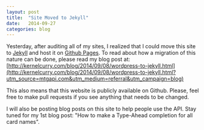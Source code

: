 ```yaml
---
layout: post
title:  "Site Moved to Jekyll"
date:   2014-09-27
categories: blog
---
```


Yesterday, after auditing all of my sites, I realized that I could move this site to [Jekyll](http://jekyllrb.com/?utm_source=mtgapi.com&utm_medium=referral&utm_campaign=blog) and host it on [Github Pages](https://pages.github.com/?utm_source=mtgapi.com&utm_medium=referral&utm_campaign=blog).  To read about how a migration of this nature can be done, please read my blog post at: [http://kernelcurry.com/blog/2014/09/08/wordpress-to-jekyll.html](http://kernelcurry.com/blog/2014/09/08/wordpress-to-jekyll.html?utm_source=mtgapi.com&utm_medium=referral&utm_campaign=blog)

This also means that this website is publicly available on Github.  Please, feel free to make pull requests if you see anything that needs to be changed.

I will also be posting blog posts on this site to help people use the API.  Stay tuned for my 1st blog post: "How to make a Type-Ahead completion for all card names".